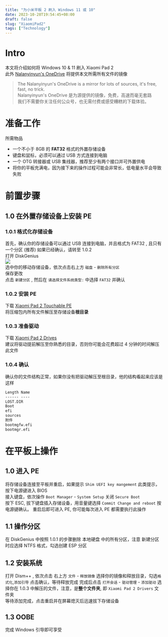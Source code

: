 ```yaml
---  
title: "为小米平板 2 刷入 Windows 11 或 10"  
date: 2023-10-28T19:54:45+08:00  
draft: false  
slug: "XiaomiPad2"  
tags: ["Technology"]  
---  
```

# Intro  
本文将介绍如何将 Windows 10 & 11 刷入 Xiaomi Pad 2  
此外 [Nalanyinyun's OneDrive](https://mirror.nalanyinyun.top/) 将提供本文所需所有文件的镜像  
> The Nalanyinyun's OneDrive is a mirror for lots of sources, it's free, fast, no trick.  
> Nalanyinyun's OneDrive 是为源提供的镜像，免费，高速而毫无套路  
> 我们不需要你关注任何公众号，也无需付费或感受糟糕的下载体验。  

# 准备工作  
所需物品  
- 一个不小于 8GB 的 **FAT32** 格式的外置存储设备  
- 键盘和鼠标，必须可以通过 USB 方式连接到电脑  
- 一个 OTG 转接器或 USB 集线器，推荐至少有两个接口并可外置供电  
- 将你的平板充满电，因为接下来的操作过程可能会非常长，低电量水平会导致失败  

# 前置步骤  
## 1.0 在外置存储设备上安装 PE  
### 1.0.1 格式化存储设备  
首先，确认你的存储设备可以通过 USB 连接到电脑，并且格式为 FAT32 , 且只有一个分区 (推荐) 如果已经确认，请转至 1.0.2  
打开 DiskGenius  
![](/DiskGenius.png)  
选中你的移动存储设备，依次点击右上方 `磁盘` - `删除所有分区`  
保存更改  
点击 `新建分区` , 然后在 `请选择文件系统类型:` 中选择 `FAT32` 并确认  
### 1.0.2 安装 PE  
下载 [Xiaomi Pad 2 Touchable PE](https://mirror.nalanyinyun.top/zh-CN/The%20Mirror%20of%20Source/Xiaomi%20Pad%20Source/Xiaomi%20Pad%202%20Touchable%20PE.7z)  
将压缩包内所有文件解压至存储设备**根目录**  
### 1.0.3 准备驱动  
下载 [Xiaomi Pad 2 Drives](https://mirror.nalanyinyun.top/zh-CN/The%20Mirror%20of%20Source/Xiaomi%20Pad%20Source/Xiaomi%20Pad%202%20Drivers.7z)  
建议将驱动提前解压至你熟悉的目录，否则你可能会花费超过 4 分钟的时间解压此文件  
### 1.0.4 确认  
确认你的文件结构正常，如果你没有把驱动解压至根目录，他的结构看起来应该是这样  
``` Markdown  
Length Name  
------ ----  
LOST.DIR  
Boot  
efi  
sources  
附件  
bootmgfw.efi  
bootmgr.efi  
```  
# 在平板上操作  
## 1.0 进入 PE  
将存储设备连接至平板并重启，如果提示 `Shim UEFI key mangement` 此类提示，按下电源键进入 BIOS  
接入键盘，依次操作 `Boot Manager` - `System Setup` 关闭 `Secure Boot`  
按下 ESC, 拔下键盘插入存储设备，用音量键选择 `Commit Change and reboot` 按电源键确认。
重启后即可进入 PE, 你可能每次进入 PE 都需要执行此操作
## 1.1 操作分区
在 DiskGenius 中按照 1.0.1 的步骤删除 本地硬盘 中的所有分区，注意 新建分区时应选择 NTFS 格式，勾选创建 ESP 分区
## 1.2 安装系统 
打开 Dism++ , 依次点击 右上方 `文件` - `释放镜像` 选择你的镜像和释放目录，勾选`格式化`,`添加引导`
点击确认，等待释放完成
完成后点击 `打开会话` - `驱动管理` - `添加驱动` 选择你在 1.0.3 中解压的文件，注意，是**整个文件夹**, 即 `Xiaomi Pad 2 Drivers` 文件夹  
等待添加完成，点击重启并在屏幕熄灭后迅速拔下存储设备
## 1.3 OOBE
完成 Windows 引导即可享受
